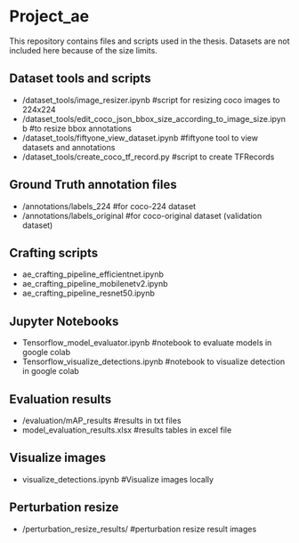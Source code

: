 # Project_ae

This repository contains files and scripts used in the thesis.
Datasets are not included here because of the size limits.


## Dataset tools and scripts
- /dataset_tools/image_resizer.ipynb #script for resizing coco images to 224x224
- /dataset_tools/edit_coco_json_bbox_size_according_to_image_size.ipynb #to resize bbox annotations
- /dataset_tools/fiftyone_view_dataset.ipynb #fiftyone tool to view datasets and annotations
- /dataset_tools/create_coco_tf_record.py #script to create TFRecords

## Ground Truth annotation files
- /annotations/labels_224 #for coco-224 dataset
- /annotations/labels_original #for coco-original dataset (validation dataset)

## Crafting scripts
- ae_crafting_pipeline_efficientnet.ipynb
- ae_crafting_pipeline_mobilenetv2.ipynb
- ae_crafting_pipeline_resnet50.ipynb

## Jupyter Notebooks
- Tensorflow_model_evaluator.ipynb #notebook to evaluate models in google colab
- Tensorflow_visualize_detections.ipynb #notebook to visualize detection in google colab

## Evaluation results
- /evaluation/mAP_results #results in txt files
- model_evaluation_results.xlsx #results tables in excel file

## Visualize images
- visualize_detections.ipynb #Visualize images locally

## Perturbation resize
- /perturbation_resize_results/ #perturbation resize result images